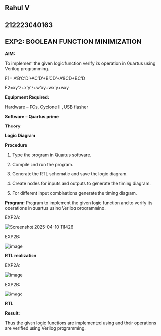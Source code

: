 ## Rahul V
## 212223040163
## EXP2: BOOLEAN FUNCTION MINIMIZATION

**AIM:**

To implement the given logic function verify its operation in Quartus using Verilog programming.

F1= A’B’C’D’+AC’D’+B’CD’+A’BCD+BC’D 

F2=xy’z+x’y’z+w’xy+wx’y+wxy

**Equipment Required:**

Hardware – PCs, Cyclone II , USB flasher

**Software – Quartus prime**

**Theory**

**Logic Diagram**

**Procedure**

1.	Type the program in Quartus software.

2.	Compile and run the program.

3.	Generate the RTL schematic and save the logic diagram.

4.	Create nodes for inputs and outputs to generate the timing diagram.

5.	For different input combinations generate the timing diagram.


**Program:**
Program to implement the given logic function and to verify its operations in quartus using Verilog programming. 

EXP2A:

![Screenshot 2025-04-10 111426](https://github.com/user-attachments/assets/15142a7c-1542-41e1-8a49-ac12a64c386d)


EXP2B:

![image](https://github.com/user-attachments/assets/a8734346-5615-4d9d-844e-87381b4b486c)


**RTL realization**

EXP2A:

![image](https://github.com/user-attachments/assets/e89a50ba-26a8-4cd9-980e-4b8a7381b0f7)

EXP2B:

![image](https://github.com/user-attachments/assets/06a1246a-466a-4914-8ed0-b33f015bb18f)

**RTL**



**Result:**

Thus the given logic functions are implemented using and their operations are verified using Verilog programming.

